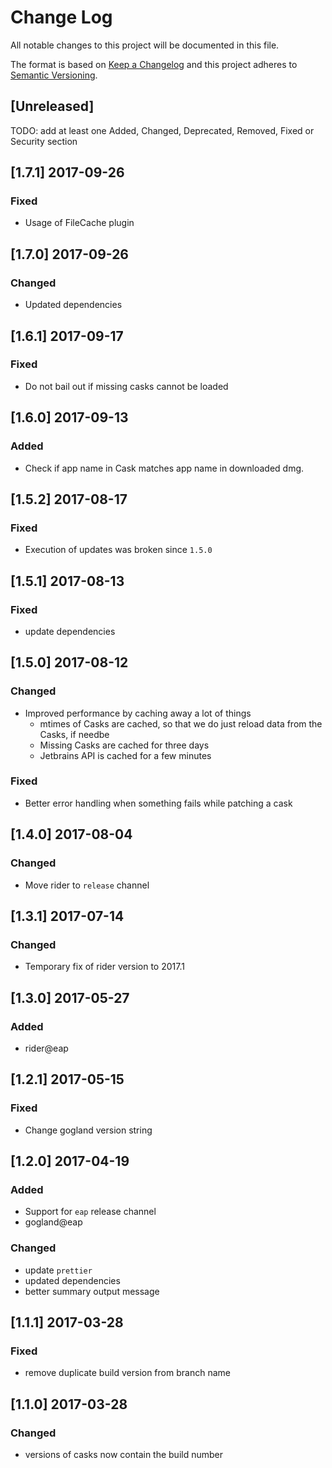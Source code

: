 # Change Log
All notable changes to this project will be documented in this file.

The format is based on [Keep a Changelog](http://keepachangelog.com/) and this project adheres to [Semantic Versioning](http://semver.org/).

## [Unreleased]

TODO: add at least one Added, Changed, Deprecated, Removed, Fixed or Security section

## [1.7.1] 2017-09-26

### Fixed
- Usage of FileCache plugin

## [1.7.0] 2017-09-26

### Changed
- Updated dependencies

## [1.6.1] 2017-09-17

### Fixed
- Do not bail out if missing casks cannot be loaded

## [1.6.0] 2017-09-13

### Added
- Check if app name in Cask matches app name in downloaded dmg.

## [1.5.2] 2017-08-17

### Fixed
- Execution of updates was broken since `1.5.0`

## [1.5.1] 2017-08-13

### Fixed
- update dependencies

## [1.5.0] 2017-08-12

### Changed
- Improved performance by caching away a lot of things
    - mtimes of Casks are cached, so that we do just reload data from the Casks, if needbe
    - Missing Casks are cached for three days
    - Jetbrains API is cached for a few minutes

### Fixed
- Better error handling when something fails while patching a cask

## [1.4.0] 2017-08-04
### Changed
- Move rider to `release` channel

## [1.3.1] 2017-07-14
### Changed
- Temporary fix of rider version to 2017.1

## [1.3.0] 2017-05-27

### Added
- rider@eap

## [1.2.1] 2017-05-15
### Fixed
- Change gogland version string

## [1.2.0] 2017-04-19

### Added
- Support for `eap` release channel
- gogland@eap

### Changed
- update `prettier`
- updated dependencies
- better summary output message

## [1.1.1] 2017-03-28
### Fixed
- remove duplicate build version from branch name

## [1.1.0] 2017-03-28
### Changed
- versions of casks now contain the build number

